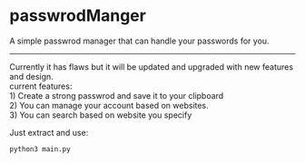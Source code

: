 # passwrodManger
A simple passwrod manager that can handle your passwords for you.

<hr>
Currently it has flaws but it will be updated and upgraded with new features and design.
<br>
current features:
<br>
1) Create a strong passwrod and save it to your clipboard
<br>
2) You can manage your account based on websites.
<br>
3) You can search based on website you specify

Just extract and use:
<br>
```
python3 main.py
```
